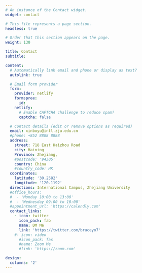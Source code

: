 ```yaml
---
# An instance of the Contact widget.
widget: contact

# This file represents a page section.
headless: true

# Order that this section appears on the page.
weight: 130

title: Contact
subtitle:

content:
  # Automatically link email and phone or display as text?
  autolink: true

  # Email form provider
  form:
    provider: netlify
    formspree:
      id:
    netlify:
      # Enable CAPTCHA challenge to reduce spam?
      captcha: false

  # Contact details (edit or remove options as required)
  email: xinboyu@intl.zju.edu.cn
  #phone: +852 8888 8888
  address:
    street: 718 East Haizhou Road
    city: Haining
    Province: Zhejiang,
    #postcode: '94305'
    country: China
    #country_code: HK
  coordinates:
    latitude: '30.2582'
    longitude: '120.1192'
  directions: International Campus, Zhejiang University
  #office_hours:
  #  - 'Monday 10:00 to 13:00'
  #  - 'Wednesday 09:00 to 10:00'
  #appointment_url: 'https://calendly.com'
  contact_links:
    - icon: twitter
      icon_pack: fab
      name: DM Me
      link: 'https://twitter.com/bruceyo7'
    #- icon: video
      #icon_pack: fas
      #name: Zoom Me
      #link: 'https://zoom.com'

design:
  columns: '2'
---
```

